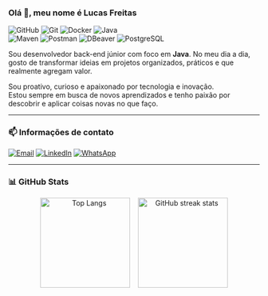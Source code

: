 ### Olá 👋, meu nome é Lucas Freitas

![GitHub](https://img.shields.io/badge/GitHub-181717?style=flat&logo=github&logoColor=white)
![Git](https://img.shields.io/badge/Git-F05032?style=flat&logo=git&logoColor=white)
![Docker](https://img.shields.io/badge/Docker-2496ED?style=flat&logo=docker&logoColor=white)
![Java](https://img.shields.io/badge/Java-ED8B00?style=flat&logo=java&logoColor=white)
</br>
![Maven](https://img.shields.io/badge/Maven-C71A36?style=flat&logo=apache-maven&logoColor=white)
![Postman](https://img.shields.io/badge/Postman-FF6C37?style=flat&logo=postman&logoColor=white)
![DBeaver](https://img.shields.io/badge/DBeaver-372923?style=flat&logo=dbeaver&logoColor=white)
![PostgreSQL](https://img.shields.io/badge/PostgreSQL-336791?style=flat&logo=postgresql&logoColor=white)

Sou desenvolvedor back-end júnior com foco em **Java**. No meu dia a dia, gosto de transformar ideias em projetos organizados, práticos e que realmente agregam valor.

Sou proativo, curioso e apaixonado por tecnologia e inovação. </br>Estou sempre em busca de novos aprendizados e tenho paixão por descobrir e aplicar coisas novas no que faço.

---
### 📫 Informações de contato
[![Email](https://img.shields.io/badge/Email-D14836?style=for-the-badge&logo=gmail&logoColor=white)](mailto:freitas.lucas0402@gmail.com)
[![LinkedIn](https://img.shields.io/badge/LinkedIn-0A66C2?style=for-the-badge&logo=linkedin&logoColor=white)](https://www.linkedin.com/in/lucas-freitas-082520270/)
[![WhatsApp](https://img.shields.io/badge/WhatsApp-25D366?style=for-the-badge&logo=whatsapp&logoColor=white)](https://wa.me/5531998056140)


---
### 📊 GitHub Stats

<p align="center">
  <img height="180em" src="https://github-readme-stats.vercel.app/api/top-langs/?username=Lfreits&layout=compact&theme=dark" alt="Top Langs"/>
  &nbsp;&nbsp;
  <img height="180em" src="https://nirzak-streak-stats.vercel.app/?user=Lfreits&theme=dark&hide_border=false" alt="GitHub streak stats"/>
</p>

